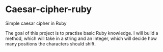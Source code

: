 # Caesar-cipher-ruby
Simple caesar cipher in Ruby

The goal of this project is to practise basic Ruby knowledge.
I will build a method, which will take in a string and an integer, which will decide how many positions the characters should shift.
